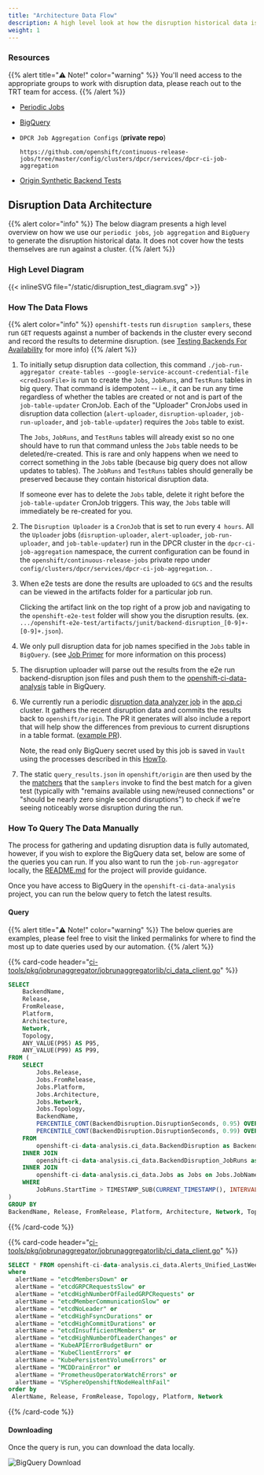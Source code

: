 ```yaml
---
title: "Architecture Data Flow"
description: A high level look at how the disruption historical data is gathered and updated.
weight: 1
---
```


### Resources

{{% alert title="⚠️ Note!" color="warning" %}}
You'll need access to the appropriate groups to work with disruption data, please reach out to the TRT team for access.
{{% /alert %}}

- [Periodic Jobs](https://github.com/openshift/release/tree/master/ci-operator/jobs/openshift/release)
- [BigQuery](https://console.cloud.google.com/bigquery?project=openshift-ci-data-analysis)
- `DPCR Job Aggregation Configs` (**private repo**)

  ```
  https://github.com/openshift/continuous-release-jobs/tree/master/config/clusters/dpcr/services/dpcr-ci-job-aggregation
  ```

- [Origin Synthetic Backend Tests](https://github.com/openshift/origin/blob/a93ac08b2890dbe6dee760e623c5cafb1d8c9f97/pkg/synthetictests/allowedbackenddisruption)

## Disruption Data Architecture

{{% alert color="info" %}}
The below diagram presents a high level overview on how we use our `periodic jobs`, `job aggregation` and `BigQuery` to generate the disruption historical data.
It does not cover how the tests themselves are run against a cluster.
{{% /alert %}}

### High Level Diagram

{{< inlineSVG file="/static/disruption_test_diagram.svg" >}}

### How The Data Flows

{{% alert color="info" %}}
`openshift-tests` run `disruption samplers`, these run `GET` requests against a number of backends in the cluster every second and record the results to determine disruption. (see [Testing Backends For Availability](../backend_queries) for more info)
{{% /alert %}}

1. To initially setup disruption data collection, this command
   `./job-run-aggregator create-tables --google-service-account-credential-file <credJsonFile>`
   is run to create the `Jobs`, `JobRuns`, and `TestRuns` tables in big query.  That command is idempotent -- i.e., it
   can be run any time regardless of whether the tables are created or not and is part of the `job-table-updater` CronJob.
   Each of the "Uploader" CronJobs used in disruption data collection (`alert-uploader`, `disruption-uploader`, `job-run-uploader`,
   and `job-table-updater`) requires the `Jobs` table to exist.

   The `Jobs`, `JobRuns`, and `TestRuns` tables will already exist so no one should have to run that command unless the
   `Jobs` table needs to be deleted/re-created.  This is rare and only happens when we need to correct something in the
   `Jobs` table (because big query does not allow updates to tables).  The `JobRuns` and `TestRuns` tables should
   generally be preserved because they contain historical disruption data.

   If someone ever has to delete the `Jobs` table, delete it right before the `job-table-updater` CronJob
   triggers. This way, the `Jobs` table will immediately be re-created for you.

1. The `Disruption Uploader` is a `CronJob` that is set to run every `4 hours`. All the `Uploader` jobs (`disruption-uploader`,  `alert-uploader`, `job-run-uploader`, and `job-table-updater`) run in the DPCR cluster in the `dpcr-ci-job-aggregation` namespace, the current configuration can be found in the `openshift/continuous-release-jobs` private repo under `config/clusters/dpcr/services/dpcr-ci-job-aggregation`.
.

1. When e2e tests are done the results are uploaded to `GCS` and the results can be viewed in the artifacts folder for a particular job run.

   Clicking the artifact link on the top right of a prow job and navigating to the `openshift-e2e-test` folder will show you the disruption results. (ex. `.../openshift-e2e-test/artifacts/junit/backend-disruption_[0-9]+-[0-9]+.json`).

1. We only pull disruption data for job names specified in the `Jobs` table in `BigQuery`. (see [Job Primer](../job-primer) for more information on this process)

1. The disruption uploader will parse out the results from the e2e run backend-disruption json files and push them to the [openshift-ci-data-analysis](https://console.cloud.google.com/bigquery?project=openshift-ci-data-analysis) table in BigQuery.

1. We currently run a periodic [disruption data analyzer job](https://github.com/openshift/release/blob/7186dca51d5350e3d42c75b071d8a1e4e6f68d5f/ci-operator/jobs/infra-periodics.yaml#L2549-L2630) in the [app.ci](https://console-openshift-console.apps.ci.l2s4.p1.openshiftapps.com/) cluster. It gathers the recent disruption data and commits the results back to `openshift/origin`. The PR it generates will also include a report that will help show the differences from previous to current disruptions in a table format. ([example PR](https://github.com/openshift/origin/pull/27475#issue-1414053178)).

   Note, the read only BigQuery secret used by this job is saved in `Vault` using the processes described in this [HowTo](../../../how-tos/adding-a-new-secret-to-ci/#add-a-new-secret).

1. The static `query_results.json` in `openshift/origin` are then used by the the [matchers](../code-implementation#best-matcher) that the `samplers` invoke to find the best match for a given test (typically with "remains available using new/reused connections" or "should be nearly zero single second disruptions") to check if we're seeing noticeably worse disruption during the run.

### How To Query The Data Manually

The process for gathering and updating disruption data is fully automated, however, if you wish to explore the BigQuery data set, below are some of the queries you can run. If you also want to run the `job-run-aggregator` locally, the [README.md](https://github.com/openshift/ci-tools/tree/master/cmd/job-run-aggregator) for the project will provide guidance.

Once you have access to BigQuery in the `openshift-ci-data-analysis` project, you can run the below query to fetch the latest results.

#### Query

{{% alert title="⚠️ Note!" color="warning" %}}
The below queries are examples, please feel free to visit the linked permalinks for where to find the most up to date queries used by our automation.
{{% /alert %}}

{{% card-code header="[ci-tools/pkg/jobrunaggregator/jobrunaggregatorlib/ci_data_client.go](https://github.com/openshift/ci-tools/blob/13478ce7f8e79d8f2ddc25af859afc9ae4be3c67/pkg/jobrunaggregator/jobrunaggregatorlib/ci_data_client.go#L98-L136)" %}}

```sql
SELECT
    BackendName,
    Release,
    FromRelease,
    Platform,
    Architecture,
    Network,
    Topology,
    ANY_VALUE(P95) AS P95,
    ANY_VALUE(P99) AS P99,
FROM (
    SELECT
        Jobs.Release,
        Jobs.FromRelease,
        Jobs.Platform,
        Jobs.Architecture,
        Jobs.Network,
        Jobs.Topology,
        BackendName,
        PERCENTILE_CONT(BackendDisruption.DisruptionSeconds, 0.95) OVER(PARTITION BY BackendDisruption.BackendName, Jobs.Network, Jobs.Platform, Jobs.Release, Jobs.FromRelease, Jobs.Topology) AS P95,
        PERCENTILE_CONT(BackendDisruption.DisruptionSeconds, 0.99) OVER(PARTITION BY BackendDisruption.BackendName, Jobs.Network, Jobs.Platform, Jobs.Release, Jobs.FromRelease, Jobs.Topology) AS P99,
    FROM
        openshift-ci-data-analysis.ci_data.BackendDisruption as BackendDisruption
    INNER JOIN
        openshift-ci-data-analysis.ci_data.BackendDisruption_JobRuns as JobRuns on JobRuns.Name = BackendDisruption.JobRunName
    INNER JOIN
        openshift-ci-data-analysis.ci_data.Jobs as Jobs on Jobs.JobName = JobRuns.JobName
    WHERE
        JobRuns.StartTime > TIMESTAMP_SUB(CURRENT_TIMESTAMP(), INTERVAL 21 DAY)
)
GROUP BY
BackendName, Release, FromRelease, Platform, Architecture, Network, Topology
```

{{% /card-code %}}

{{% card-code header="[ci-tools/pkg/jobrunaggregator/jobrunaggregatorlib/ci_data_client.go](https://github.com/openshift/ci-tools/blob/13478ce7f8e79d8f2ddc25af859afc9ae4be3c67/pkg/jobrunaggregator/jobrunaggregatorlib/ci_data_client.go#L167-L190)" %}}

```sql
SELECT * FROM openshift-ci-data-analysis.ci_data.Alerts_Unified_LastWeek_P95
where
  alertName = "etcdMembersDown" or
  alertName = "etcdGRPCRequestsSlow" or
  alertName = "etcdHighNumberOfFailedGRPCRequests" or
  alertName = "etcdMemberCommunicationSlow" or
  alertName = "etcdNoLeader" or
  alertName = "etcdHighFsyncDurations" or
  alertName = "etcdHighCommitDurations" or
  alertName = "etcdInsufficientMembers" or
  alertName = "etcdHighNumberOfLeaderChanges" or
  alertName = "KubeAPIErrorBudgetBurn" or
  alertName = "KubeClientErrors" or
  alertName = "KubePersistentVolumeErrors" or
  alertName = "MCDDrainError" or
  alertName = "PrometheusOperatorWatchErrors" or
  alertName = "VSphereOpenshiftNodeHealthFail"
order by
 AlertName, Release, FromRelease, Topology, Platform, Network
```

{{% /card-code %}}

#### Downloading

Once the query is run, you can download the data locally.

![BigQuery Download](/bigquery_download.png)

